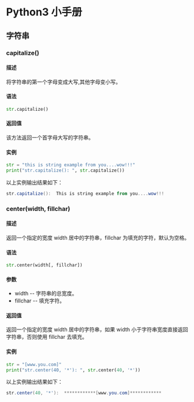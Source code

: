 # Python3 小手册

## 字符串

### capitalize()

#### 描述

将字符串的第一个字母变成大写,其他字母变小写。

#### 语法

```python
str.capitalize()
```

#### 返回值

该方法返回一个首字母大写的字符串。

#### 实例

```python
str = "this is string example from you....wow!!!"
print("str.capitalize(): ", str.capitalize())
```

以上实例输出结果如下：

```powershell
str.capitalize():  This is string example from you....wow!!!
```

### center(width, fillchar)

#### 描述

返回一个指定的宽度 width 居中的字符串，fillchar 为填充的字符，默认为空格。

#### 语法

```python
str.center(width[, fillchar])
```

#### 参数

- width -- 字符串的总宽度。
- fillchar -- 填充字符。

#### 返回值

返回一个指定的宽度 width 居中的字符串，如果 width 小于字符串宽度直接返回字符串，否则使用 fillchar 去填充。

#### 实例

```python
str = "[www.you.com]"
print("str.center(40, '*'): ", str.center(40, '*'))
```

以上实例输出结果如下：

```powershell
str.center(40, '*'):  ************[www.you.com]************
```
